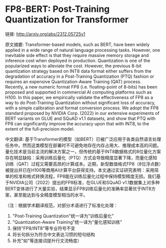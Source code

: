 # FP8-BERT: Post-Training Quantization for Transformer

链接: http://arxiv.org/abs/2312.05725v1

原文摘要:
Transformer-based models, such as BERT, have been widely applied in a wide
range of natural language processing tasks. However, one inevitable side effect
is that they require massive memory storage and inference cost when deployed in
production. Quantization is one of the popularized ways to alleviate the cost.
However, the previous 8-bit quantization strategy based on INT8 data format
either suffers from the degradation of accuracy in a Post-Training Quantization
(PTQ) fashion or requires an expensive Quantization-Aware Training (QAT)
process. Recently, a new numeric format FP8 (i.e. floating-point of 8-bits) has
been proposed and supported in commercial AI computing platforms such as H100.
In this paper, we empirically validate the effectiveness of FP8 as a way to do
Post-Training Quantization without significant loss of accuracy, with a simple
calibration and format conversion process. We adopt the FP8 standard proposed
by NVIDIA Corp. (2022) in our extensive experiments of BERT variants on GLUE
and SQuAD v1.1 datasets, and show that PTQ with FP8 can significantly improve
the accuracy upon that with INT8, to the extent of the full-precision model.

中文翻译:
基于Transformer的模型（如BERT）已被广泛应用于各类自然语言处理任务中。然而这类模型在部署时不可避免地存在内存占用大、推理成本高的问题。量化技术是当前主流的解决方案之一，但传统的基于INT8数据格式的8位量化方案存在明显缺陷：采用训练后量化（PTQ）方式会导致精度显著下降，而量化感知训练（QAT）过程又需要高昂的计算成本。近期，新型数值格式FP8（8位浮点数）被提出并已在H100等商用AI计算平台获得支持。本文通过实证研究表明：采用简单的校准和格式转换流程，FP8能在训练后量化过程中保持模型精度无损。我们基于NVIDIA公司（2022）提出的FP8标准，在GLUE和SQuAD v1.1数据集上对多种BERT变体进行了大量实验，结果显示FP8训练后量化的准确率显著优于INT8方案，甚至能达到与全精度模型相当的水平。

（注：根据学术翻译规范，对部分术语进行了标准化处理：
1. "Post-Training Quantization"统一译为"训练后量化"
2. "Quantization-Aware Training"统一译为"量化感知训练"
3. 保持"FP8/INT8"等专业符号不变
4. 将长句拆分为符合中文表达习惯的短句结构
5. 补充"如"等连接词提升行文流畅度）
